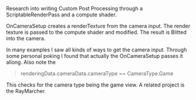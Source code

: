 ﻿Research into writing Custom Post Processing through a ScriptableRenderPass and a compute shader.

OnCameraSetup creates a renderTexture from the camera input.
The render texture is passed to the compute shader and modified.
The result is Blitted into the camera.

In many examples I saw all kinds of ways to get the camera input. 
Through some personal poking I found that actually the OnCameraSetup passes it allong.
Also note the 
>renderingData.cameraData.cameraType == CameraType.Game

This checks for the camera type being the game view.
A related project is the RayMarcher.